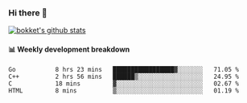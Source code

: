### Hi there 👋
[![bokket's github stats](https://github-readme-stats.vercel.app/api?username=bokket&show_icons=true&count_private=true)](https://github.com/anuraghazra/github-readme-stats)

#### :bar_chart: Weekly development breakdown
<!--START_SECTION:waka-->
```text
Go           8 hrs 23 mins   █████████████████▓░░░░░░░   71.05 % 
C++          2 hrs 56 mins   ██████▒░░░░░░░░░░░░░░░░░░   24.95 % 
C            18 mins         ▓░░░░░░░░░░░░░░░░░░░░░░░░   02.67 % 
HTML         8 mins          ▒░░░░░░░░░░░░░░░░░░░░░░░░   01.19 % 
```
<!--END_SECTION:waka-->
